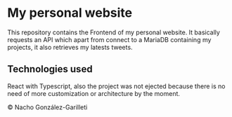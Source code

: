 # My personal website

This repository contains the Frontend of my personal website. It basically requests an API which apart from connect to a MariaDB containing my projects, it also retrieves my latests tweets.

## Technologies used

React with Typescript, also the project was not ejected because there is no need of more customization or architecture by the moment.

© Nacho González-Garilleti